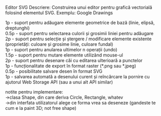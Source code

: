Editor SVG 
Descriere: Construirea unui editor pentru grafică vectorială folosind elementul SVG. 
Exemplu: Google Drawings

1p - suport pentru adăugare elemente geometrice de bază (linie, elipsă, dreptunghi)  <br/>
0.5p - suport pentru selectarea culorii și grosimii liniei pentru adăugare <br/>
2p - suport pentru selecție și ștergere / modificare elemente existente (proprietăți: culoare și grosime linie, culoare fundal) <br/>
1p - suport pentru anularea ultimelor n operații (undo) <br/>
1.5p - suport pentru mutare elemente utilizând mouse-ul <br/>
2p - suport pentru desenare căi cu editarea ulterioară a punctelor <br/>
1p - funcționalitate de export în format raster (*.png sau *.jpeg) <br/>
0.5p - posibilitate salvare desen în format SVG <br/>
1p - salvarea automată a desenului curent și reîncărcare la pornire cu ajutorul Web Storage API (sau a unui alt API similar) <br/>

notite pentru implementare: <br/>
->clasa Shape, din care deriva Circle, Rectangle, whatev <br/>
->din interfata utilizatorul alege ce forma vrea sa deseneze (gandeste te cum e la paint 3D; not free shape)
